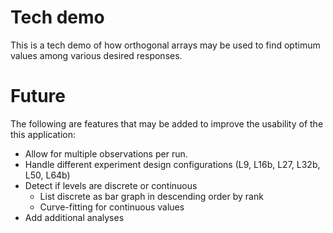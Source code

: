 # Tech demo

This is a tech demo of how orthogonal arrays may be used to find optimum values
among various desired responses.

# Future

The following are features that may be added to improve the usability of the
this application:

- Allow for multiple observations per run.
- Handle different experiment design configurations (L9, L16b, L27, L32b, L50, L64b)
- Detect if levels are discrete or continuous
  - List discrete as bar graph in descending order by rank
  - Curve-fitting for continuous values
- Add additional analyses
